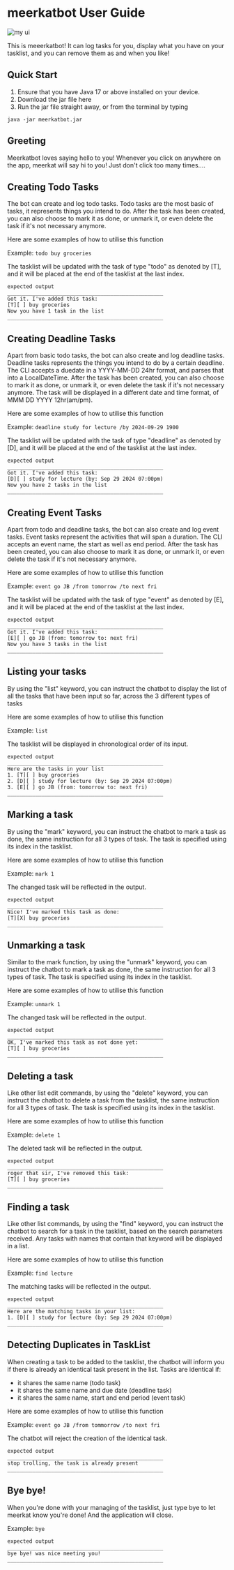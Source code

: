 # meerkatbot User Guide

![my ui](/docs/Ui.png)

This is meeerkatbot! It can log tasks for you, display what you have on your tasklist,
and you can remove them as and when you like! 

## Quick Start
1. Ensure that you have Java 17 or above installed on your device. 
2. Download the jar file here 
3. Run the jar file straight away, or from the terminal by typing
```
java -jar meerkatbot.jar
```

## Greeting
Meerkatbot loves saying hello to you! Whenever you click on anywhere on the app,
meerkat will say hi to you! Just don't click too many times....

## Creating Todo Tasks

The bot can create and log todo tasks. Todo tasks are the most basic of tasks,
it represents things you intend to do. After the task has been created, you can also
choose to mark it as done, or unmark it, or even delete the task if it's not necessary
anymore.

Here are some examples of how to utilise this function

Example: `todo buy groceries`

The tasklist will be updated with the task of type "todo" as denoted by [T], and it will be placed at 
the end of the tasklist at the last index.
```
expected output 
__________________________________________________
Got it. I've added this task:
[T][ ] buy groceries
Now you have 1 task in the list
__________________________________________________
```

## Creating Deadline Tasks

Apart from basic todo tasks, the bot can also create and log deadline tasks. Deadline tasks represents
the things you intend to do by a certain deadline. The CLI accepts a duedate in a 
YYYY-MM-DD 24hr format, and parses that into a LocalDateTime. After the task has been created,
you can also choose to mark it as done, or unmark it, or even delete the task if it's not necessary
anymore. The task will be displayed in a different date and time format, of MMM DD YYYY 12hr(am/pm).

Here are some examples of how to utilise this function

Example: `deadline study for lecture /by 2024-09-29 1900`

The tasklist will be updated with the task of type "deadline" as denoted by [D], and it will be placed at
the end of the tasklist at the last index.
```
expected output 
__________________________________________________
Got it. I've added this task:
[D][ ] study for lecture (by: Sep 29 2024 07:00pm)
Now you have 2 tasks in the list
__________________________________________________
```

## Creating Event Tasks

Apart from todo and deadline tasks, the bot can also create and log event tasks. Event tasks represent
the activities that will span a duration. The CLI accepts an event name, the start as well as end period.
After the task has been created, you can also choose to mark it as done, or unmark it, or even delete
the task if it's not necessary anymore.

Here are some examples of how to utilise this function

Example: `event go JB /from tomorrow /to next fri`

The tasklist will be updated with the task of type "event" as denoted by [E], and it will be placed at
the end of the tasklist at the last index.
```
expected output 
__________________________________________________
Got it. I've added this task:
[E][ ] go JB (from: tomorrow to: next fri)
Now you have 3 tasks in the list
__________________________________________________
```

## Listing your tasks

By using the "list" keyword, you can instruct the chatbot to display the list of all the tasks
that have been input so far, across the 3 different types of tasks

Here are some examples of how to utilise this function

Example: `list`

The tasklist will be displayed in chronological order of its input.
```
expected output 
__________________________________________________
Here are the tasks in your list
1. [T][ ] buy groceries
2. [D][ ] study for lecture (by: Sep 29 2024 07:00pm)
3. [E][ ] go JB (from: tomorrow to: next fri)
__________________________________________________
```

## Marking a task

By using the "mark" keyword, you can instruct the chatbot to mark a task as done, the same instruction
for all 3 types of task. The task is specified using its index in the tasklist.

Here are some examples of how to utilise this function

Example: `mark 1`

The changed task will be reflected in the output.
```
expected output 
__________________________________________________
Nice! I've marked this task as done:
[T][X] buy groceries
__________________________________________________
```

## Unmarking a task

Similar to the mark function, by using the "unmark" keyword, you can instruct the chatbot to mark a task
as done, the same instruction for all 3 types of task. The task is specified using its index in the tasklist.

Here are some examples of how to utilise this function

Example: `unmark 1`

The changed task will be reflected in the output.
```
expected output 
__________________________________________________
OK, I've marked this task as not done yet:
[T][ ] buy groceries
__________________________________________________
```

## Deleting a task

Like other list edit commands, by using the "delete" keyword, you can instruct the
chatbot to delete a task from the tasklist, the same instruction for all 3 types of
task. The task is specified using its index in the tasklist.

Here are some examples of how to utilise this function

Example: `delete 1`

The deleted task will be reflected in the output.
```
expected output 
__________________________________________________
roger that sir, I've removed this task:
[T][ ] buy groceries
__________________________________________________
```

## Finding a task

Like other list commands, by using the "find" keyword, you can instruct the
chatbot to search for a task in the tasklist, based on the search parameters received.
Any tasks with names that contain that keyword will be displayed in a list.

Here are some examples of how to utilise this function

Example: `find lecture`

The matching tasks will be reflected in the output.
```
expected output 
__________________________________________________
Here are the matching tasks in your list:
1. [D][ ] study for lecture (by: Sep 29 2024 07:00pm)
__________________________________________________
```

## Detecting Duplicates in TaskList

When creating a task to be added to the tasklist, the chatbot will inform you if there
is already an identical task present in the list. Tasks are identical if:
- it shares the same name (todo task)
- it shares the same name and due date (deadline task)
- it shares the same name, start and end period (event task)

Here are some examples of how to utilise this function

Example: `event go JB /from tommorrow /to next fri`

The chatbot will reject the creation of the identical task.
```
expected output 
__________________________________________________
stop trolling, the task is already present
__________________________________________________
```

## Bye bye!
When you're done with your managing of the tasklist, just type bye to let
meerkat know you're done! And the application will close.

Example: `bye`
```
expected output
__________________________________________________
bye bye! was nice meeting you!
__________________________________________________
```